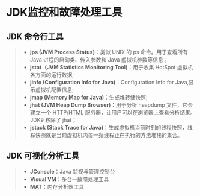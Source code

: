 # JDK监控和故障处理工具

## JDK 命令行工具
> - **jps (JVM Process Status)**：类似 UNIX 的 ps 命令。用于查看所有 Java 进程的启动类、传入参数和 Java 虚拟机参数等信息；
> - **jstat（JVM Statistics Monitoring Tool)**：用于收集 HotSpot 虚拟机各方面的运行数据;
> - **jinfo (Configuration Info for Java)**：Configuration Info for Java,显示虚拟机配置信息;
> - **jmap (Memory Map for Java)**：生成堆转储快照;
> - **jhat (JVM Heap Dump Browser)**：用于分析 heapdump 文件，它会建立一个 HTTP/HTML 服务器，让用户可以在浏览器上查看分析结果。JDK9 移除了 jhat；
> - **jstack (Stack Trace for Java)**：生成虚拟机当前时刻的线程快照，线程快照就是当前虚拟机内每一条线程正在执行的方法堆栈的集合。

## JDK 可视化分析工具
> - **JConsole**：Java 监视与管理控制台
> - **Visual VM**：多合一故障处理工具
> - **MAT**：内存分析器工具